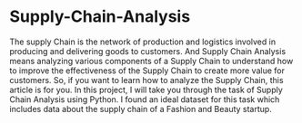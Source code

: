 # Supply-Chain-Analysis
The supply Chain is the network of production and logistics involved in producing and delivering goods to customers. And Supply Chain Analysis means analyzing various components of a Supply Chain to understand how to improve the effectiveness of the Supply Chain to create more value for customers. So, if you want to learn how to analyze the Supply Chain, this article is for you. In this project, I will take you through the task of Supply Chain Analysis using Python.
I found an ideal dataset for this task which includes data about the supply chain of a Fashion and Beauty startup.
